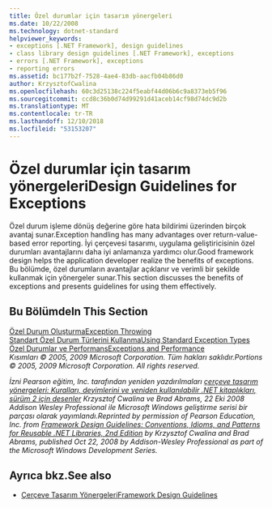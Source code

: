 ```yaml
---
title: Özel durumlar için tasarım yönergeleri
ms.date: 10/22/2008
ms.technology: dotnet-standard
helpviewer_keywords:
- exceptions [.NET Framework], design guidelines
- class library design guidelines [.NET Framework], exceptions
- errors [.NET Framework], exceptions
- reporting errors
ms.assetid: bc177b2f-7528-4ae4-83db-aacfb04b86d0
author: KrzysztofCwalina
ms.openlocfilehash: 60c3d25138c224f5eabf44d06b6c9a8373eb5f96
ms.sourcegitcommit: ccd8c36b0d74d99291d41aceb14cf98d74dc9d2b
ms.translationtype: MT
ms.contentlocale: tr-TR
ms.lasthandoff: 12/10/2018
ms.locfileid: "53153207"
---
```

# <a name="design-guidelines-for-exceptions"></a><span data-ttu-id="fe92a-102">Özel durumlar için tasarım yönergeleri</span><span class="sxs-lookup"><span data-stu-id="fe92a-102">Design Guidelines for Exceptions</span></span>
<span data-ttu-id="fe92a-103">Özel durum işleme dönüş değerine göre hata bildirimi üzerinden birçok avantaj sunar.</span><span class="sxs-lookup"><span data-stu-id="fe92a-103">Exception handling has many advantages over return-value-based error reporting.</span></span> <span data-ttu-id="fe92a-104">İyi çerçevesi tasarımı, uygulama geliştiricisinin özel durumları avantajlarını daha iyi anlamanıza yardımcı olur.</span><span class="sxs-lookup"><span data-stu-id="fe92a-104">Good framework design helps the application developer realize the benefits of exceptions.</span></span> <span data-ttu-id="fe92a-105">Bu bölümde, özel durumların avantajlar açıklanır ve verimli bir şekilde kullanmak için yönergeler sunar.</span><span class="sxs-lookup"><span data-stu-id="fe92a-105">This section discusses the benefits of exceptions and presents guidelines for using them effectively.</span></span>  
  
## <a name="in-this-section"></a><span data-ttu-id="fe92a-106">Bu Bölümde</span><span class="sxs-lookup"><span data-stu-id="fe92a-106">In This Section</span></span>  
 [<span data-ttu-id="fe92a-107">Özel Durum Oluşturma</span><span class="sxs-lookup"><span data-stu-id="fe92a-107">Exception Throwing</span></span>](../../../docs/standard/design-guidelines/exception-throwing.md)  
 [<span data-ttu-id="fe92a-108">Standart Özel Durum Türlerini Kullanma</span><span class="sxs-lookup"><span data-stu-id="fe92a-108">Using Standard Exception Types</span></span>](../../../docs/standard/design-guidelines/using-standard-exception-types.md)  
 [<span data-ttu-id="fe92a-109">Özel Durumlar ve Performans</span><span class="sxs-lookup"><span data-stu-id="fe92a-109">Exceptions and Performance</span></span>](../../../docs/standard/design-guidelines/exceptions-and-performance.md)  
 <span data-ttu-id="fe92a-110">*Kısımları © 2005, 2009 Microsoft Corporation. Tüm hakları saklıdır.*</span><span class="sxs-lookup"><span data-stu-id="fe92a-110">*Portions © 2005, 2009 Microsoft Corporation. All rights reserved.*</span></span>  
  
 <span data-ttu-id="fe92a-111">*İzni Pearson eğitim, Inc. tarafından yeniden yazdırılmaları [çerçeve tasarım yönergeleri: Kuralları, deyimlerini ve yeniden kullanılabilir .NET kitaplıkları, sürüm 2 için desenler](https://www.informit.com/store/framework-design-guidelines-conventions-idioms-and-9780321545619) Krzysztof Cwalina ve Brad Abrams, 22 Eki 2008 Addison Wesley Professional ile Microsoft Windows geliştirme serisi bir parçası olarak yayımlandı.*</span><span class="sxs-lookup"><span data-stu-id="fe92a-111">*Reprinted by permission of Pearson Education, Inc. from [Framework Design Guidelines: Conventions, Idioms, and Patterns for Reusable .NET Libraries, 2nd Edition](https://www.informit.com/store/framework-design-guidelines-conventions-idioms-and-9780321545619) by Krzysztof Cwalina and Brad Abrams, published Oct 22, 2008 by Addison-Wesley Professional as part of the Microsoft Windows Development Series.*</span></span>  
  
## <a name="see-also"></a><span data-ttu-id="fe92a-112">Ayrıca bkz.</span><span class="sxs-lookup"><span data-stu-id="fe92a-112">See also</span></span>

- [<span data-ttu-id="fe92a-113">Çerçeve Tasarım Yönergeleri</span><span class="sxs-lookup"><span data-stu-id="fe92a-113">Framework Design Guidelines</span></span>](../../../docs/standard/design-guidelines/index.md)
